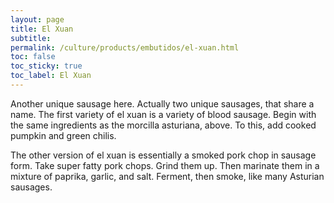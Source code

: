 ```yaml
---
layout: page
title: El Xuan
subtitle: 
permalink: /culture/products/embutidos/el-xuan.html
toc: false
toc_sticky: true
toc_label: El Xuan
---
```

Another unique sausage here. Actually two unique sausages, that share a name. The first variety of el xuan is a variety of blood sausage. Begin with the same ingredients as the morcilla asturiana, above. To this, add cooked pumpkin and green chilis.

The other version of el xuan is essentially a smoked pork chop in sausage form. Take super fatty pork chops. Grind them up. Then marinate them in a mixture of paprika, garlic, and salt. Ferment, then smoke, like many Asturian sausages.